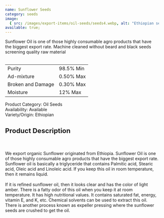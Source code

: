 ```yaml
---
name: Sunflower Seeds
category: seeds
image:
  { src: /images/export-items/oil-seeds/seeds4.webp, alt: "Ethiopian seeds" }
available: true;
---
```


<div class="description-brief">
  <p>
Sunflower Oil is one of those highly consumable agro products that have the biggest export rate. Machine cleaned without beard and black seeds screening quality raw material
<br><br>
<table class="data-table">
<tr>
<td>Purity</td>
<td>98.5% Min</td>
</tr>
<tr>
<td>Ad-mixture</td>
<td>0.50% Max</td>
</tr>
<tr>
<td>Broken and Damage</td>
<td>0.30% Max</td>
</tr>
<tr>
<td>Moisture</td>
<td>12% Max</td>
</tr>
</table>

<span class="fw-semi-bold-200">Product Category</span>: Oil Seeds<br/>
<span class="fw-semi-bold-200">Availability</span>: Available<br/>
<span class="fw-semi-bold-200">Variety/Origin</span>: Ethiopian<br/>

  </p>

</div>

<div class="description-detail">
  <h3 class="fw-semi-bold-200" style="font-size: 22px">Product Description</h3>
  <br/>
  <p> 
We export organic Sunflower originated from Ethiopia. Sunflower Oil is one of those highly consumable agro products that have the biggest export rate. Sunflower oil is basically a triglyceride that contains Palmitic acid, Stearic acid, Oleic acid and Linoleic acid. If you keep this oil in room temperature, then it remains liquid.
<br><br>
If it is refined sunflower oil, then it looks clear and has the color of light amber. There is a fatty odor of this oil when you keep it at room temperature. It has high nutritional values. It contains saturated fat, energy, vitamin E, and K, etc. Chemical solvents can be used to extract this oil. There is another process known as expeller pressing where the sunflower seeds are crushed to get the oil.
  </p>
</div>
